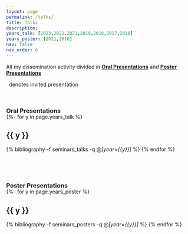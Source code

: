 ```yaml
---
layout: page
permalink: /talks/
title: Talks
description: 
years_talk: [2023,2022,2021,2019,2018,2017,2016]
years_poster: [2021,2016]
nav: false
nav_order: 6
---
```



<p markdown="1"> 
All my dissemination activity divided in <a href="#talk"><b>Oral Presentations</b></a> and <a href="#poster"><b>Poster Presentations</b></a>
</p>

<p>
<i class="far fa-envelope" style="font-size: 0.85em;"></i> &nbsp; denotes invited presentation
</p>




<div class="publications">


<a id="talk"><h3 style="margin-top: 3.3rem; margin-bottom: -1.0rem;"><b>Oral Presentations</b></h3></a>

{%- for y in page.years_talk %}    
    <h2 class="year">{{ y }}</h2>
        {% bibliography -f seminars_talks -q @*[year={{y}}]* %}
{% endfor %}




<a id="poster"><h3 style="margin-top: 5rem; margin-bottom: -1.0rem;"><b>Poster Presentations</b></h3></a>

{%- for y in page.years_poster %}    
    <h2 class="year">{{ y }}</h2>
        {% bibliography -f seminars_posters -q @*[year={{y}}]* %}
{% endfor %}


</div>